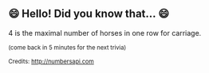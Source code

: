 ## 😄 Hello! Did you know that... 😄
4 is the maximal number of horses in one row for carriage.

<sup>(come back in 5 minutes for the next trivia)</sup>


<sup>Credits: http://numbersapi.com</sup>
